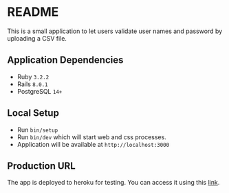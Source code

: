 # README

This is a small application to let users validate user names and password by uploading a CSV file.

## Application Dependencies
- Ruby `3.2.2`
- Rails `8.0.1`
- PostgreSQL `14+`

## Local Setup

- Run `bin/setup`
- Run `bin/dev` which will start web and css processes.
- Application will be available at `http://localhost:3000`


## Production URL

The app is deployed to heroku for testing. You can access it using this [link](https://users-validation-714522d74cd0.herokuapp.com/).
